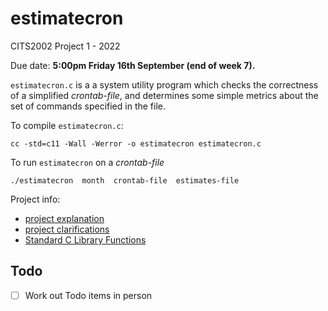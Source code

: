 # estimatecron

CITS2002 Project 1 - 2022

Due date: **5:00pm Friday 16th September (end of week 7).**

`estimatecron.c` is a a system utility program which checks the correctness of a simplified *crontab-file*, and determines some simple metrics about the set of commands specified in the file. 

To compile `estimatecron.c`:
```
cc -std=c11 -Wall -Werror -o estimatecron estimatecron.c
```

To run `estimatecron` on a *crontab-file*
```
./estimatecron  month  crontab-file  estimates-file 
```



Project info:
 + [project explanation](https://teaching.csse.uwa.edu.au/units/CITS2002/projects/project1.php)
 + [project clarifications](https://teaching.csse.uwa.edu.au/units/CITS2002/projects/project1-clarifications.php)
 + [Standard C Library Functions](https://www.mkompf.com/cplus/cliblist.html)
## Todo
+ [ ] Work out Todo items in person

